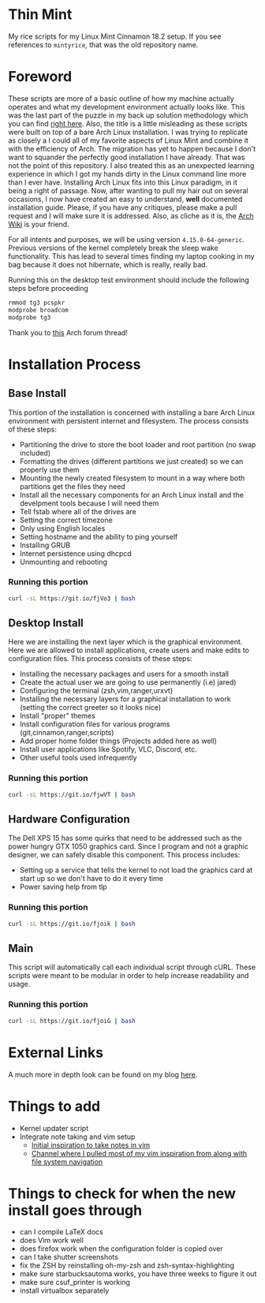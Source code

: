 # Thin Mint
My rice scripts for my Linux Mint Cinnamon 18.2 setup. If you see references to `mintyrice`, that was the old repository name.

# Foreword

These scripts are more of a basic outline of how my machine actually operates and what my development environment actually looks like. This was the last part of the puzzle in my back up solution methodology which you can find [right here](https://github.com/JaredDyreson/mintyrice/docs/backup-solution.md). Also, the title is a little misleading as these scripts were built on top of a bare Arch Linux installation. I was trying to replicate as closely a I could all of my favorite aspects of Linux Mint and combine it with the efficiency of Arch. The migration has yet to happen because I don't want to squander the perfectly good installation I have already. That was not the point of this repository. I also treated this as an unexpected learning experience in which I got my hands dirty in the Linux command line more than I ever have. Installing Arch Linux fits into this Linux paradigm, in it being a right of passage. Now, after wanting to pull my hair out on several occasions, I now have created an easy to understand, **well** documented installation guide. Please, if you have any critiques, please make a pull request and I will make sure it is addressed. Also, as cliche as it is, the [Arch Wiki](https://wiki.archlinux.org/) is your friend.

For all intents and purposes, we will be using version `4.15.0-64-generic`. 
Previous versions of the kernel completely break the sleep wake functionality.
This has lead to several times finding my laptop cooking in my bag because it does not hibernate, which is really, really bad.

Running this on the desktop test environment should include the following steps before proceeding

```bash
rmmod tg3 pcspkr
modprobe broadcom
modprobe tg3
```

Thank you to [this](https://bbs.archlinux.org/viewtopic.php?id=110026) Arch forum thread!


# Installation Process

## Base Install

This portion of the installation is concerned with installing a bare Arch Linux environment with persistent internet and filesystem. The process consists of these steps:

- Partitioning the drive to store the boot loader and root partition (no swap included)
- Formatting the drives (different partitions we just created) so we can properly use them
- Mounting the newly created filesystem to mount in a way where both partitions get the files they need
- Install all the necessary components for an Arch Linux install and the develpment tools because I will need them
- Tell fstab where all of the drives are
- Setting the correct timezone
- Only using English locales
- Setting hostname and the ability to ping yourself
- Installing GRUB
- Internet persistence using dhcpcd
- Unmounting and rebooting

### Running this portion

```bash
curl -sL https://git.io/fjVo3 | bash
```

## Desktop Install

Here we are installing the next layer which is the graphical environment. Here we are allowed to install applications, create users and make edits to configuration files. This process consists of these steps:

- Installing the necessary packages and users for a smooth install
- Create the actual user we are going to use permanently (i.e) jared)
- Configuring the terminal (zsh,vim,ranger,urxvt)
- Installing the necessary layers for a graphical installation to work (setting the correct greeter so it looks nice)
- Install "proper" themes
- Install configuration files for various programs (git,cinnamon,ranger,scripts)
- Add proper home folder things (Projects added here as well)
- Install user applications like Spotify, VLC, Discord, etc.
- Other useful tools used infrequently

### Running this portion

```bash
curl -sL https://git.io/fjwVT | bash
```

## Hardware Configuration

The Dell XPS 15 has some quirks that need to be addressed such as the power hungry GTX 1050 graphics card. Since I program and not a graphic designer, we can safely disable this component. This process includes:

- Setting up a service that tells the kernel to not load the graphics card at start up so we don't have to do it every time
- Power saving help from tlp

### Running this portion

```bash
curl -sL https://git.io/fjoik | bash
```

## Main

This script will automatically call each individual script through cURL. These scripts were meant to be modular in order to help increase readability and usage.

### Running this portion

```bash
curl -sL https://git.io/fjoiG | bash
```

# External Links

A much more in depth look can be found on my blog [here](https://JaredDyreson.github.io).

# Things to add

- Kernel updater script
- Integrate note taking and vim setup
    - [Initial inspiration to take notes in vim](https://www.youtube.com/watch?v=wh_WGWii7UE)
    - [Channel where I pulled most of my vim inspiration from along with file system navigation](https://www.youtube.com/channel/UC2eYFnH61tmytImy1mTYvhA)

# Things to check for when the new install goes through

- can I compile LaTeX docs
- does Vim work well
- does firefox work when the configuration folder is copied over
- can I take shutter screenshots
- fix the ZSH by reinstalling oh-my-zsh and zsh-syntax-highlighting
- make sure starbucksautoma works, you have three weeks to figure it out
- make sure csuf_printer is working
- install virtualbox separately
  
